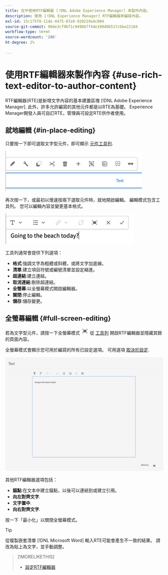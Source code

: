 ```yaml
---
title: 在中使用RTF編輯器 [!DNL Adobe Experience Manager] 來製作內容。
description: 使用 [!DNL Experience Manager] RTF編輯器來編寫內容。
exl-id: 15c175f8-11de-4475-87a9-920219a4c004
source-git-commit: 90de3cf9bf1c949667f4de109d0b517c6be22184
workflow-type: tm+mt
source-wordcount: '286'
ht-degree: 2%

---
```


# 使用RTF編輯器來製作內容 {#use-rich-text-editor-to-author-content}

RTF編輯器(RTE)是新增文字內容的基本建置區塊 [!DNL Adobe Experience Manager]. 此外，許多允許編寫的其他元件都是以RTE為基礎。 Experience Manager開發人員可自訂RTE，管理員可設定RTE供作者使用。

## 就地編輯 {#in-place-editing}

只要按一下即可選取文字型元件，即可顯示 [元件工具列](/help/sites-cloud/authoring/fundamentals/editing-content.md#component-toolbar).

![元件工具列](/help/sites-cloud/authoring/assets/editing-component-toolbar.png)

再次按一下，或最初以慢速按兩下選取元件時，就地開啟編輯。 編輯模式包含工具列。 您可以編輯內容並變更基本格式。

![使用RTE就地編輯](/help/sites-cloud/authoring/assets/rte-in-place-editing.png)

工具列通常會提供下列選項：

* **格式**:強調文字為粗體或斜體，或將文字加底線。
* **清單**:建立項目符號或編號清單並設定縮進。
* **超連結**:建立連結。
* **取消連結**:刪除超連結。
* **全螢幕**:以全螢幕模式開啟編輯器。
* **關閉**:停止編輯。
* **儲存**:儲存變更。

## 全螢幕編輯 {#full-screen-editing}

若為文字型元件，請按一下全螢幕模式 ![RTE全螢幕按鈕](/help/sites-cloud/authoring/assets/editing-full-screen.png) 從 [工具列](/help/sites-cloud/authoring/fundamentals/editing-content.md#component-toolbar) 開啟RTF編輯器並隱藏其餘的頁面內容。

全螢幕模式會顯示您可用於編寫的所有已設定選項。 可用選項 [取決於設定](/help/implementing/developing/extending/rich-text-editor.md).

![全螢幕模式中的RTE](/help/sites-cloud/authoring/assets/rte-full-screen.png)

其他RTF編輯器選項包括：

* **錨點**:在文本中建立錨點，以後可以連結到或建立引用。
* **向左對齊文字**.
* **文字置中**.
* **向右對齊文字**.

按一下「最小化」以關閉全螢幕模式。

>[!TIP]
>
>從複製嵌套清單 [!DNL Microsoft Word] 輸入RTE可能會產生不一致的結果。 請改為貼上為文字，並手動調整。

>[!MORELIKETHIS]
>
>* [設定RTF編輯器](/help/implementing/developing/extending/rich-text-editor.md)

